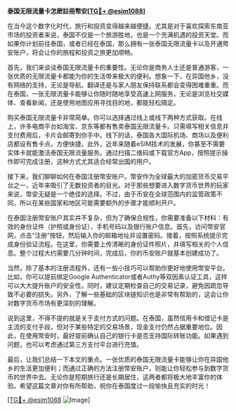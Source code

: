 **泰国无限流量卡怎麽註冊幣安[[TG💪+ @esim1088](https://t.me/s/esim1088)]**

在当今这个数字化时代，旅行和投资变得越来越便捷。尤其是对于喜欢探索东南亚市场的投资者来说，泰国不仅是一个旅游胜地，也是一个充满机遇的投资天堂。而如果你计划前往泰国，或者已经在泰国，那么拥有一张泰国无限流量卡以及开通幣安账户，将会让你的旅程和投资之旅更加顺畅。

首先，我们来谈谈泰国无限流量卡的重要性。无论你是商务人士还是普通游客，一张优质的无限流量卡都能为你的生活带来极大的便利。想象一下，在异国他乡，没有网络的支持，无论是导航、翻译还是与家人朋友保持联系都会变得困难重重。而在泰国，一张无限流量卡能够让你随时随地享受高速上网服务，无论是浏览社交媒体、查看新闻，还是使用地图应用寻找目的地，都能轻松搞定。

购买泰国无限流量卡非常简单。你可以选择通过线上或线下两种方式获取。在线上，许多电商平台如淘宝、京东等都有售卖泰国无限流量卡。只需填写相关信息并支付费用后，卡片会邮寄到你手中。线下的话，泰国各大国际机场、商场以及便利店都设有售卡点，方便快捷。此外，近年来随着eSIM技术的发展，你甚至不需要实体卡就能激活泰国无限流量服务。通过扫描二维码或下载官方App，按照提示操作即可完成注册，这种方式尤其适合经常出国的用户。

接下来，我们聊聊如何在泰国注册幣安账户。幣安作为全球最大的加密货币交易平台之一，近年来吸引了无数投资者的目光。对于那些想要进入数字货币世界的玩家来说，幣安无疑是一个绝佳的选择。不过，由于币安在全球范围内的监管政策不同，所以在某些国家和地区可能需要额外的步骤才能顺利开户。

在泰国注册幣安账户其实并不复杂，但为了确保合规性，你需要准备以下材料：有效的身份证件（护照或身份证）、手机号码以及银行账户信息。首先，访问幣安官网，点击“注册”按钮，然后输入你的邮箱地址并设置密码。接着，按照系统提示完成身份验证流程。在这里，你需要上传清晰的身份证件照片，并填写相关的个人信息。整个过程大约需要几分钟时间，完成后，你的币安账户就基本创建成功了。

当然，除了基本的注册流程外，还有一些小技巧可以帮助你更好地使用幣安平台。比如，你可以提前绑定Google Authenticator或者Authy等双因素认证工具，这样可以大大提升账户的安全性。同时，建议定期检查自己的交易记录，避免因疏忽导致不必要的损失。另外，了解一些基础的区块链知识也是非常有帮助的，这会让你对数字货币市场有更深刻的理解。

说到这里，不得不提的就是关于支付方式的问题。在泰国，虽然信用卡和借记卡是主流的支付手段，但对于某些特定的交易场景，现金支付仍然占据重要地位。因此，在使用幣安时，最好提前确认自己的银行卡是否支持国际转账功能。如果遇到问题，也可以考虑通过第三方支付平台进行充值。

最后，让我们总结一下本文的重点。一张优质的泰国无限流量卡能够让你在异国他乡的生活更加便利；而通过正确的方法注册幣安账户，则能让你轻松参与到数字货币的世界中去。无论你是短期旅行还是长期居住，这两者都将极大地丰富你的体验。希望这篇文章对你有所帮助，祝你在泰国度过一段愉快且充实的时光！

[[TG💪+ @esim1088](https://t.me/s/esim1088) ![Image](https://i.postimg.cc/4NQfJmqS/Snipaste-2025-05-13-00-14-12.png)]